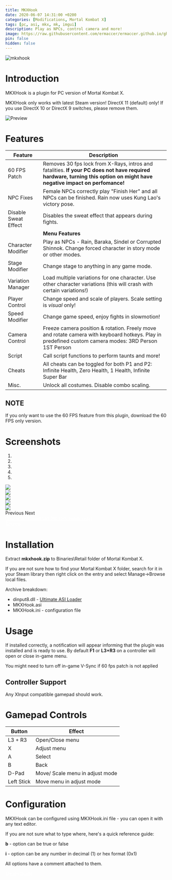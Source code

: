 ```yaml
---
title: MKXHook
date: 2020-06-07 14:31:00 +0200
categories: [Modifications, Mortal Kombat X]
tags: [pc, asi, mkx, mk, imgui]   
description: Play as NPCs, control camera and more!
image: https://raw.githubusercontent.com/ermaccer/ermaccer.github.io/gh-pages/assets/mods/mkx/mkxhook/3.jpg
pin: false
hidden: false
---
```


<img class="img-fluid mx-auto" alt="mkxhook" src="https://raw.githubusercontent.com/ermaccer/ermaccer.github.io/gh-pages/assets/projects/mkxhook_logo_export.png">

# Introduction
MKXHook is a plugin for PC version of Mortal Kombat X.



<div class="alert bg-dark">
 MKXHook only works with latest Steam version!
 DirectX 11 (default) only! If you use DirectX 10 or DirectX 9 switches, please remove them.
</div>

![Preview](https://raw.githubusercontent.com/ermaccer/ermaccer.github.io/gh-pages/assets/mods/mkx/mkxhook/1.jpg)

# Features

| Feature | Description |
| --- | --- |
|60 FPS Patch| Removes 30 fps lock from X-Rays, intros and fatalities. **If your PC does not have required hardware, turning this option on might have negative impact on perfomance!**  |
|NPC Fixes | Female NPCs correctly play "Finish Her" and all NPCs can be finished.  Rain now uses Kung Lao's victory pose.  |
|Disable Sweat Effect | Disables the sweat effect that appears during fights.  |
| | **Menu Features**| 
|Character Modifier| Play as NPCs - Rain, Baraka, Sindel or Corrupted Shinnok. Change forced character in story mode or other modes. |
|Stage Modifier| Change stage to anything in any game mode.  |
|Variation Manager| Load multiple variations for one character. Use other character variations (this will crash with certain variations!)   |
|Player Control| Change speed and scale of players.  Scale setting is *visual* only!  |
|Speed Modifier| Change game speed, enjoy fights in slowmotion!  |
|Camera Control| Freeze camera position & rotation. Freely move and rotate camera with keyboard hotkeys. Play in predefined custom camera modes: 3RD Person 1ST Person    |
|Script| Call script functions to perform taunts and more! |
|Cheats| All cheats can be toggled for both P1 and P2: Infinite Health, Zero Health, 1 Health, Infinite Super Bar  |
|Misc.| Unlock all costumes. Disable combo scaling.  |

## NOTE

If you only want to use the 60 FPS feature from this plugin, download the 60 FPS only version.


# Screenshots

<div id="carouselScreenshots" class="carousel slide" data-ride="carousel">
  <ol class="carousel-indicators">
    <li data-target="#carouselScreenshots" data-slide-to="0" class="active"></li>
    <li data-target="#carouselScreenshots" data-slide-to="1"></li>
    <li data-target="#carouselScreenshots" data-slide-to="2"></li>
	<li data-target="#carouselScreenshots" data-slide-to="3"></li>
    <li data-target="#carouselScreenshots" data-slide-to="4"></li>
  </ol>
  <div class="carousel-inner">
    <div class="carousel-item active">
      <img class="d-block w-100" src="https://raw.githubusercontent.com/ermaccer/ermaccer.github.io/gh-pages/assets/mods/mkx/mkxhook/2.jpg">
    </div>
    <div class="carousel-item">
      <img class="d-block w-100" src="https://raw.githubusercontent.com/ermaccer/ermaccer.github.io/gh-pages/assets/mods/mkx/mkxhook/3.jpg">
    </div>
    <div class="carousel-item">
      <img class="d-block w-100" src="https://raw.githubusercontent.com/ermaccer/ermaccer.github.io/gh-pages/assets/mods/mkx/mkxhook/4.jpg">
    </div>
	<div class="carousel-item">
      <img class="d-block w-100" src="https://raw.githubusercontent.com/ermaccer/ermaccer.github.io/gh-pages/assets/mods/mkx/mkxhook/5.jpg">
    </div>
	<div class="carousel-item">
      <img class="d-block w-100" src="https://raw.githubusercontent.com/ermaccer/ermaccer.github.io/gh-pages/assets/mods/mkx/mkxhook/6.jpg">
    </div>
  </div>
  <a class="carousel-control-prev" href="#carouselScreenshots" style="text-decoration: none;" role="button" data-slide="prev">
    <span class="carousel-control-prev-icon" aria-hidden="true"></span>
    <span class="sr-only">Previous</span>
  </a>
  <a class="carousel-control-next" href="#carouselScreenshots" style="text-decoration: none;" role="button" data-slide="next">
    <span class="carousel-control-next-icon" aria-hidden="true"></span>
    <span class="sr-only">Next</span>
  </a>
</div>

<a class="btn btn-block btn-dark bg-dark text-gray btn-lg" style="color: white;" href="https://github.com/ermaccer/MKXHook/releases/latest/download/mkxhook.zip" role="button">
<i class="fas fa-download"></i>
Download
</a>
<a class="btn btn-block btn-dark bg-dark text-gray btn-lg" style="color: white;" href="https://github.com/ermaccer/MKXHook/releases/latest/download/mkxhook_60only.zip" role="button">
<i class="fas fa-download"></i>
Download (60 FPS Patch only)
</a>
<br>
<a class="btn btn-block btn-dark bg-dark text-gray btn-lg" style="color: white;" href="https://github.com/ermaccer/MKXHook/" role="button">
<i class="fab fa-github"></i>
Source
</a>

# Installation 

Extract **mkxhook.zip** to Binaries\Retail folder of Mortal Kombat X.

If you are not sure how to find your Mortal Kombat X folder, search for it in your Steam library then right click on the entry and select Manage->Browse local files.

Archive breakdown:

 - dinput8.dll - [Ultimate ASI Loader](https://github.com/ThirteenAG/Ultimate-ASI-Loader/)
 - MKXHook.asi 
 - MKXHook.ini - configuration file


# Usage

If installed correctly, a notification will appear informing that the plugin was installed
and is ready to use. By default **F1** or **L3+R3** on a controller will open or close in-game menu.

<div class="alert bg-dark">
	You might need to turn off in-game V-Sync if 60 fps patch is not applied
</div>



## Controller Support
Any XInput compatible gamepad should work.

# Gamepad Controls

| Button | Effect |
| --- | --- |
| L3 + R3 | Open/Close menu|
| X | Adjust menu|
| A | Select |
| B | Back |
| D-Pad | Move/ Scale menu in adjust mode |
| Left Stick | Move menu in adjust mode |



# Configuration

MKXHook can be configured using MKXHook.ini file - you can open it with any text editor.


If you are not sure what to type where, here's a quick reference guide:

**b** - option can be true or false

**i** - option can be any number in decimal (1) or hex format (0x1)

All options have a comment attached to them.

<a class="btn btn-block btn-dark bg-dark text-gray btn-lg" style="color: white;" href="https://steamcommunity.com/sharedfiles/filedetails/?id=2283967358" role="button">
<i class="fab fa-steam"></i>
Steam Guide
</a>




